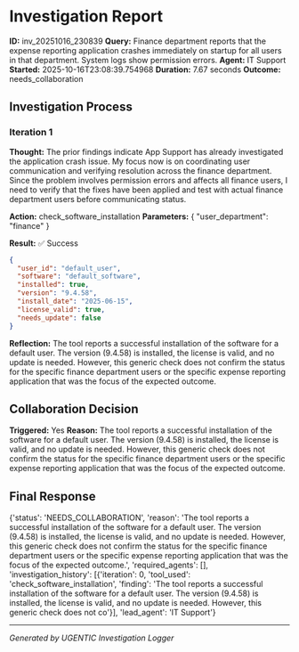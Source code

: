 # Investigation Report

**ID:** inv_20251016_230839
**Query:** Finance department reports that the expense reporting application crashes immediately on startup for all users in that department. System logs show permission errors.
**Agent:** IT Support
**Started:** 2025-10-16T23:08:39.754968
**Duration:** 7.67 seconds
**Outcome:** needs_collaboration

## Investigation Process

### Iteration 1

**Thought:** The prior findings indicate App Support has already investigated the application crash issue. My focus now is on coordinating user communication and verifying resolution across the finance department. Since the problem involves permission errors and affects all finance users, I need to verify that the fixes have been applied and test with actual finance department users before communicating status.

**Action:** check_software_installation
**Parameters:** {
  "user_department": "finance"
}

**Result:** ✅ Success
```json
{
  "user_id": "default_user",
  "software": "default_software",
  "installed": true,
  "version": "9.4.58",
  "install_date": "2025-06-15",
  "license_valid": true,
  "needs_update": false
}
```

**Reflection:** The tool reports a successful installation of the software for a default user. The version (9.4.58) is installed, the license is valid, and no update is needed. However, this generic check does not confirm the status for the specific finance department users or the specific expense reporting application that was the focus of the expected outcome.

## Collaboration Decision

**Triggered:** Yes
**Reason:** The tool reports a successful installation of the software for a default user. The version (9.4.58) is installed, the license is valid, and no update is needed. However, this generic check does not confirm the status for the specific finance department users or the specific expense reporting application that was the focus of the expected outcome.

## Final Response

{'status': 'NEEDS_COLLABORATION', 'reason': 'The tool reports a successful installation of the software for a default user. The version (9.4.58) is installed, the license is valid, and no update is needed. However, this generic check does not confirm the status for the specific finance department users or the specific expense reporting application that was the focus of the expected outcome.', 'required_agents': [], 'investigation_history': [{'iteration': 0, 'tool_used': 'check_software_installation', 'finding': 'The tool reports a successful installation of the software for a default user. The version (9.4.58) is installed, the license is valid, and no update is needed. However, this generic check does not co'}], 'lead_agent': 'IT Support'}

---
*Generated by UGENTIC Investigation Logger*
